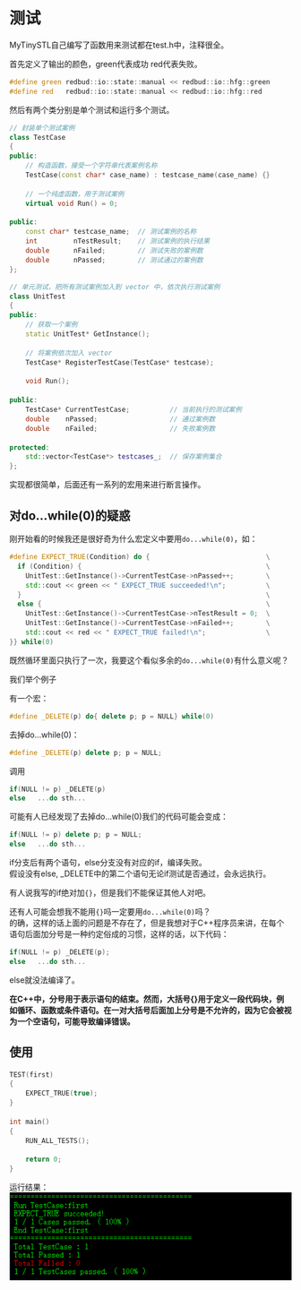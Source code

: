 # 测试

MyTinySTL自己编写了函数用来测试都在test.h中，注释很全。

首先定义了输出的颜色，green代表成功 red代表失败。

```cpp
#define green redbud::io::state::manual << redbud::io::hfg::green
#define red   redbud::io::state::manual << redbud::io::hfg::red
```

然后有两个类分别是单个测试和运行多个测试。

```cpp
// 封装单个测试案例
class TestCase
{
public:
	// 构造函数，接受一个字符串代表案例名称
	TestCase(const char* case_name) : testcase_name(case_name) {}

	// 一个纯虚函数，用于测试案例
	virtual void Run() = 0;

public:
	const char* testcase_name;  // 测试案例的名称
	int         nTestResult;    // 测试案例的执行结果 
	double      nFailed;        // 测试失败的案例数
	double      nPassed;        // 测试通过的案例数
};
```

```cpp
// 单元测试，把所有测试案例加入到 vector 中，依次执行测试案例
class UnitTest
{
public:
	// 获取一个案例
	static UnitTest* GetInstance();

	// 将案例依次加入 vector
	TestCase* RegisterTestCase(TestCase* testcase);

	void Run();

public:
	TestCase* CurrentTestCase;          // 当前执行的测试案例
	double    nPassed;                  // 通过案例数
	double    nFailed;                  // 失败案例数

protected:
	std::vector<TestCase*> testcases_;  // 保存案例集合
};
```

实现都很简单，后面还有一系列的宏用来进行断言操作。

## 对do…while(0)的疑惑

刚开始看的时候我还是很好奇为什么宏定义中要用`do...while(0)`，如：

```cpp
#define EXPECT_TRUE(Condition) do {                             \
  if (Condition) {                                              \
    UnitTest::GetInstance()->CurrentTestCase->nPassed++;        \
    std::cout << green << " EXPECT_TRUE succeeded!\n";          \
  }                                                             \
  else {                                                        \
    UnitTest::GetInstance()->CurrentTestCase->nTestResult = 0;  \
    UnitTest::GetInstance()->CurrentTestCase->nFailed++;        \
    std::cout << red << " EXPECT_TRUE failed!\n";               \
}} while(0)
```

既然循环里面只执行了一次，我要这个看似多余的`do...while(0)`有什么意义呢？

我们举个例子

有一个宏：

```cpp
#define _DELETE(p) do{ delete p; p = NULL} while(0)
```

去掉do…while(0)：

```cpp
#define _DELETE(p) delete p; p = NULL;
```

调用

```cpp
if(NULL != p) _DELETE(p)
else   ...do sth...
```

可能有人已经发现了去掉do…while(0)我们的代码可能会变成：

```cpp
if(NULL != p) delete p; p = NULL;
else   ...do sth...
```

if分支后有两个语句，else分支没有对应的if，编译失败。  
假设没有else, \_DELETE中的第二个语句无论if测试是否通过，会永远执行。

有人说我写的if绝对加`{}`，但是我们不能保证其他人对吧。

还有人可能会想我不能用`{}`吗一定要用`do...while(0)`吗？  
的确，这样的话上面的问题是不存在了，但是我想对于C++程序员来讲，在每个语句后面加分号是一种约定俗成的习惯，这样的话，以下代码：

```cpp
if(NULL != p) _DELETE(p);
else   ...do sth...
```

else就没法编译了。

**在C++中，分号用于表示语句的结束。然而，大括号{}用于定义一段代码块，例如循环、函数或条件语句。在一对大括号后面加上分号是不允许的，因为它会被视为一个空语句，可能导致编译错误。**



## 使用

```cpp
TEST(first)
{
	EXPECT_TRUE(true); 
}

int main()
{
	RUN_ALL_TESTS();

	return 0;
}
```

运行结果：  
![在这里插入图片描述](assets/20200602210507313-1688700935499.png)